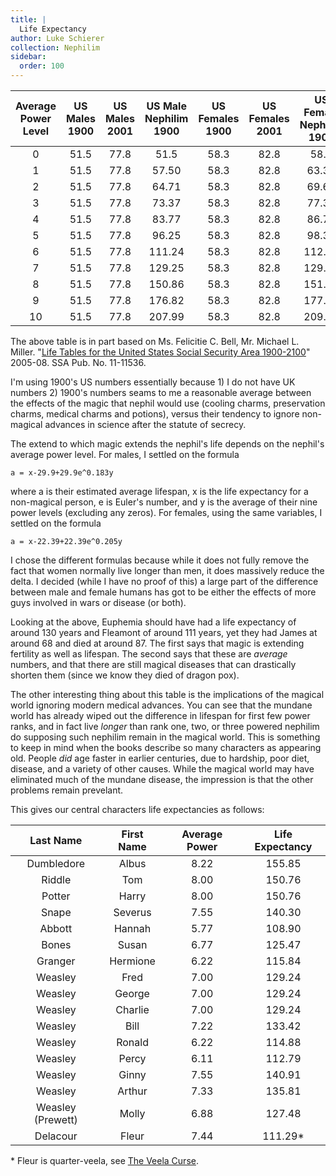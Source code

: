 ```yaml
---
title: |
  Life Expectancy
author: Luke Schierer
collection: Nephilim
sidebar:
  order: 100
---
```


| Average Power Level | US Males 1900 | US Males 2001 | US Male Nephilim 1900 | US Females 1900 | US Females 2001 | US Female Nephilim 1900 |
| :-----------------: | :-----------: | :-----------: | :-------------------: | :-------------: | :-------------: | :---------------------: |
|          0          |     51.5      |     77.8      |         51.5          |      58.3       |      82.8       |          58.3           |
|          1          |     51.5      |     77.8      |         57.50         |      58.3       |      82.8       |          63.39          |
|          2          |     51.5      |     77.8      |         64.71         |      58.3       |      82.8       |          69.65          |
|          3          |     51.5      |     77.8      |         73.37         |      58.3       |      82.8       |          77.32          |
|          4          |     51.5      |     77.8      |         83.77         |      58.3       |      82.8       |          86.75          |
|          5          |     51.5      |     77.8      |         96.25         |      58.3       |      82.8       |          98.31          |
|          6          |     51.5      |     77.8      |        111.24         |      58.3       |      82.8       |         112.51          |
|          7          |     51.5      |     77.8      |        129.25         |      58.3       |      82.8       |         129.94          |
|          8          |     51.5      |     77.8      |        150.86         |      58.3       |      82.8       |         151.33          |
|          9          |     51.5      |     77.8      |        176.82         |      58.3       |      82.8       |         177.60          |
|         10          |     51.5      |     77.8      |        207.99         |      58.3       |      82.8       |         209.83          |

The above table is in part based on Ms. Felicitie C. Bell, Mr. Michael L. Miller. "[Life Tables for the United States Social Security Area 1900-2100]" 2005-08. SSA Pub. No. 11-11536.

I'm using 1900's US numbers essentially because 1) I do not have UK numbers 2)
1900's numbers seams to me a reasonable average between the effects of the magic
that nephil would use (cooling charms, preservation charms, medical charms and
potions), versus their tendency to ignore non-magical advances in science after
the statute of secrecy.

The extend to which magic extends the nephil's life depends on the nephil's
average power level. For males, I settled on the formula

```
a = x-29.9+29.9e^0.183y
```

where a is their estimated average lifespan, x is the life expectancy for a
non-magical person, e is Euler's number, and y is the average of their nine
power levels (excluding any zeros). For females, using the same variables,
I settled on the formula

```
a = x-22.39+22.39e^0.205y
```

I chose the different formulas because while it does not fully remove the fact
that women normally live longer than men, it does massively reduce the delta.
I decided (while I have no proof of this) a large part of the difference between
male and female humans has got to be either the effects of more guys involved
in wars or disease (or both).

Looking at the above, Euphemia should have had a life expectancy of around 130
years and Fleamont of around 111 years, yet they had James at around 68 and died
at around 87. The first says that magic is extending fertility as well as
lifespan. The second says that these are _average_ numbers, and that there are
still magical diseases that can drastically shorten them (since we know they
died of dragon pox).

The other interesting thing about this table is the implications of the magical world
ignoring modern medical advances. You can see that the mundane world has already
wiped out the difference in lifespan for first few power ranks, and in fact live
_longer_ than rank one, two, or three powered nephilim do supposing such nephilim
remain in the magical world. This is something to keep in mind when the books describe
so many characters as appearing old. People _did_ age faster in earlier centuries,
due to hardship, poor diet, disease, and a variety of other causes. While the magical
world may have eliminated much of the mundane disease, the impression is that the
other problems remain prevelant.

This gives our central characters life expectancies as follows:

|     Last Name     | First Name | Average Power | Life Expectancy |
| :---------------: | :--------: | :-----------: | :-------------: |
|    Dumbledore     |   Albus    |     8.22      |     155.85      |
|      Riddle       |    Tom     |     8.00      |     150.76      |
|      Potter       |   Harry    |     8.00      |     150.76      |
|       Snape       |  Severus   |     7.55      |     140.30      |
|      Abbott       |   Hannah   |     5.77      |     108.90      |
|       Bones       |   Susan    |     6.77      |     125.47      |
|      Granger      |  Hermione  |     6.22      |     115.84      |
|      Weasley      |    Fred    |     7.00      |     129.24      |
|      Weasley      |   George   |     7.00      |     129.24      |
|      Weasley      |  Charlie   |     7.00      |     129.24      |
|      Weasley      |    Bill    |     7.22      |     133.42      |
|      Weasley      |   Ronald   |     6.22      |     114.88      |
|      Weasley      |   Percy    |     6.11      |     112.79      |
|      Weasley      |   Ginny    |     7.55      |     140.91      |
|      Weasley      |   Arthur   |     7.33      |     135.81      |
| Weasley (Prewett) |   Molly    |     6.88      |     127.48      |
|     Delacour      |   Fleur    |     7.44      |    111.29\*     |

\* Fleur is quarter-veela, see [The Veela Curse].

[The Veela Curse]: /FanFiction/harry_potter_-_nephilim/appendices/appendix_i/
[Life Tables for the United States Social Security Area 1900-2100]: https://www.ssa.gov/oact/NOTES/pdf_studies/study120.pdf
